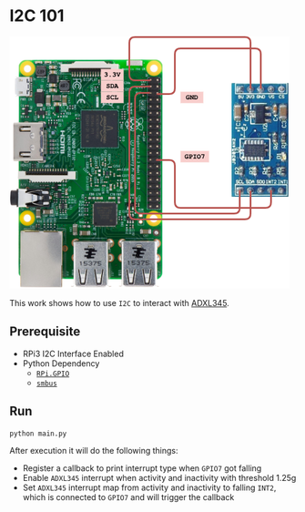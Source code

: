 # I2C 101

![Circuit Wireframe](./circuit-wireframe.png)

This work shows how to use `I2C` to interact with [ADXL345](https://www.analog.com/media/en/technical-documentation/data-sheets/ADXL345.pdf).

## Prerequisite

- RPi3 I2C Interface Enabled
- Python Dependency
  - [`RPi.GPIO`](https://pypi.org/project/RPi.GPIO)
  - [`smbus`](https://pypi.org/project/smbus)

## Run

```shell
python main.py
```

After execution it will do the following things:

- Register a callback to print interrupt type when `GPIO7` got falling
- Enable `ADXL345` interrupt when activity and inactivity with threshold 1.25g
- Set `ADXL345` interrupt map from activity and inactivity to falling `INT2`, which is connected to `GPIO7` and will trigger the callback

